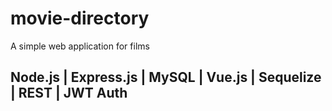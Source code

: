 # movie-directory
A simple web application for films

## Node.js | Express.js | MySQL | Vue.js | Sequelize | REST | JWT Auth
